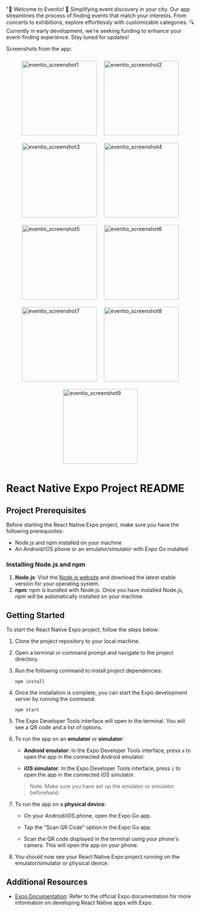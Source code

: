 "🌟 Welcome to Eventio! 🎉 Simplifying event discovery in your city. Our app streamlines the process of finding events that match your interests. 
From concerts to exhibitions, explore effortlessly with customizable categories. 🔍 Currently in early development, we're seeking funding to enhance your event-finding experience. Stay tuned for updates!

Screenshots from the app:
<div style="display: flex; flex-wrap: wrap; justify-content: center;">
    <img src="https://github.com/BilalSoftic/eventio-frontend/assets/120599776/02c59bc2-d395-4f31-8426-c0fd83d6c465" alt="eventio_screenshot1" style="width: 200px; margin: 10px;">
    <img src="https://github.com/BilalSoftic/eventio-frontend/assets/120599776/e9d0ed5c-a1b6-475e-9016-f6382708b447" alt="eventio_screenshot2" style="width: 200px; margin: 10px;">
    <img src="https://github.com/BilalSoftic/eventio-frontend/assets/120599776/3fb42dde-647a-4c02-979f-443b72a3284f" alt="eventio_screenshot3" style="width: 200px; margin: 10px;">
    <img src="https://github.com/BilalSoftic/eventio-frontend/assets/120599776/153dec0a-60c1-455d-95cd-99d1f67565d6" alt="eventio_screenshot4" style="width: 200px; margin: 10px;">
    <img src="https://github.com/BilalSoftic/eventio-frontend/assets/120599776/232e5fcc-5768-40ac-abc1-a6c69e8fc1bb" alt="eventio_screenshot5" style="width: 200px; margin: 10px;">
    <img src="https://github.com/BilalSoftic/eventio-frontend/assets/120599776/53361e51-5d17-48dd-a2b6-57be61967516" alt="eventio_screenshot6" style="width: 200px; margin: 10px;">
    <img src="https://github.com/BilalSoftic/eventio-frontend/assets/120599776/2570a147-9548-4f48-97e1-fa13ebdcf0fc" alt="eventio_screenshot7" style="width: 200px; margin: 10px;">
    <img src="https://github.com/BilalSoftic/eventio-frontend/assets/120599776/22a33f04-bcb0-416f-899e-01454d4dd705" alt="eventio_screenshot8" style="width: 200px; margin: 10px;">
    <img src="https://github.com/BilalSoftic/eventio-frontend/assets/120599776/1905aa7e-a469-47e9-b1f7-973dcf8f3e7c" alt="eventio_screenshot9" style="width: 200px; margin: 10px;">
</div>




# React Native Expo Project README

## Project Prerequisites
Before starting the React Native Expo project, make sure you have the following prerequisites:

- Node.js and npm installed on your machine
- An Android/iOS phone or an emulator/simulator with Expo Go installed

### Installing Node.js and npm
1. **Node.js**: Visit the [Node.js website](https://nodejs.org/) and download the latest stable version for your operating system.
2. **npm**: npm is bundled with Node.js. Once you have installed Node.js, npm will be automatically installed on your machine.

## Getting Started
To start the React Native Expo project, follow the steps below:

1. Clone the project repository to your local machine.

2. Open a terminal or command prompt and navigate to the project directory.

3. Run the following command to install project dependencies:
   ```
   npm install
   ```

4. Once the installation is complete, you can start the Expo development server by running the command:
   ```
   npm start
   ```

5. The Expo Developer Tools interface will open in the terminal. You will see a QR code and a list of options.

6. To run the app on an **emulator** or **simulator**:

   - **Android emulator**: In the Expo Developer Tools interface, press `a` to open the app in the connected Android emulator.
   
   - **iOS simulator**: In the Expo Developer Tools interface, press `i` to open the app in the connected iOS simulator.

   > Note: Make sure you have set up the emulator or simulator beforehand.

7. To run the app on a **physical device**:

   - On your Android/iOS phone, open the Expo Go app.

   - Tap the "Scan QR Code" option in the Expo Go app.

   - Scan the QR code displayed in the terminal using your phone's camera. This will open the app on your phone.

8. You should now see your React Native Expo project running on the emulator/simulator or physical device.

## Additional Resources
- [Expo Documentation](https://docs.expo.dev/): Refer to the official Expo documentation for more information on developing React Native apps with Expo.
